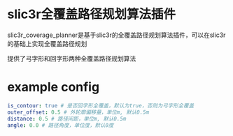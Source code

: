 # slic3r全覆盖路径规划算法插件 
slic3r_coverage_planner是基于slic3r的全覆盖路径规划算法插件，可以在slic3r的基础上实现全覆盖路径规划

提供了弓字形和回字形两种全覆盖路径规划算法

# example config
```yaml
is_contour: true # 是否回字形全覆盖，默认为true，否则为弓字形全覆盖
outer_offset: 0.5 # 外轮廓偏移量，单位m, 默认0.5m
distance: 0.5 # 路径间距，单位m, 默认0.5m
angle: 0.0 # 路径角度，单位度，默认0度
```


